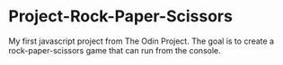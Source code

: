 # Project-Rock-Paper-Scissors
My first javascript project from The Odin Project.
The goal is to create a rock-paper-scissors game that can run from the console.
